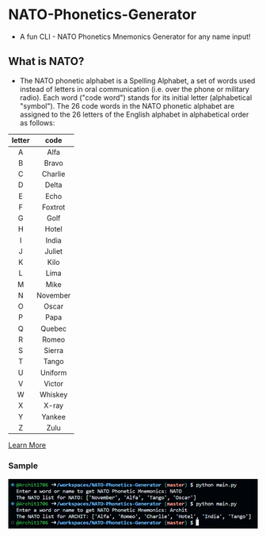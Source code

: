 # NATO-Phonetics-Generator
- A fun CLI - NATO Phonetics Mnemonics Generator for any name input!


## What is NATO?
- The NATO phonetic alphabet is a Spelling Alphabet, a set of words used instead of letters in oral communication (i.e. over the phone or military radio). Each word ("code word") stands for its initial letter (alphabetical "symbol"). The 26 code words in the NATO phonetic alphabet are assigned to the 26 letters of the English alphabet in alphabetical order as follows:

|letter|code|
|:----:|:--:|
|A|Alfa|
|B|Bravo|
|C|Charlie|
|D|Delta|
|E|Echo|
|F|Foxtrot|
|G|Golf|
|H|Hotel|
|I|India|
|J|Juliet|
|K|Kilo|
|L|Lima|
|M|Mike|
|N|November|
|O|Oscar|
|P|Papa|
|Q|Quebec|
|R|Romeo|
|S|Sierra|
|T|Tango|
|U|Uniform|
|V|Victor|
|W|Whiskey|
|X|X-ray|
|Y|Yankee|
|Z|Zulu|

[Learn More](https://www.worldometers.info/languages/nato-phonetic-alphabet/)

### Sample

![Alt text](image-1.png)